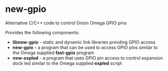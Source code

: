 # **new-gpio**
Alternative C/C++ code to control Onion Omega GPIO pins

Provides the following components:

+ **libnew-gpio** - static and dynamic link libraries provding GPIO access
+ **new-gpio** - a program that can be used to access GPIO pins similar to the Omega supplied **fast-gpio** program
+ **new-expled** - a program that uses GPIO pin access to control expansion dock led similar to the Omega supplied **expled** script
